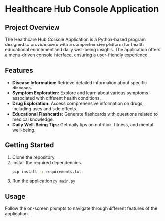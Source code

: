 # Healthcare Hub Console Application

## Project Overview

The Healthcare Hub Console Application is a Python-based program designed to provide users with a comprehensive platform for health educational enrichment and daily well-being insights. The application offers a menu-driven console interface, ensuring a user-friendly experience.

## Features

- **Disease Information:** Retrieve detailed information about specific diseases.
- **Symptom Exploration:** Explore and learn about various symptoms associated with different health conditions.
- **Drug Exploration:** Access comprehensive information on drugs, including uses and side effects.
- **Educational Flashcards:** Generate flashcards with questions related to medical knowledge.
- **Daily Well-Being Tips:** Get daily tips on nutrition, fitness, and mental well-being.

## Getting Started

1. Clone the repository.
2. Install the required dependencies.
   ```bash
   pip install -r requirements.txt
   ```
3. Run the application
   `py main.py`

## Usage

Follow the on-screen prompts to navigate through different features of the application.
